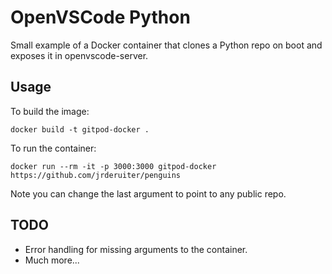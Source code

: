# OpenVSCode Python

Small example of a Docker container that clones a Python repo on boot and exposes it in openvscode-server.

## Usage

To build the image:

```
docker build -t gitpod-docker .
```

To run the container:

```
docker run --rm -it -p 3000:3000 gitpod-docker https://github.com/jrderuiter/penguins
```

Note you can change the last argument to point to any public repo.

## TODO

* Error handling for missing arguments to the container.
* Much more...
